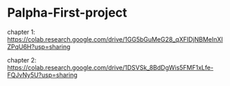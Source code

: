 # Palpha-First-project

chapter 1: https://colab.research.google.com/drive/1GG5bGuMeG28_qXFIDjNBMeInXIZPqU6H?usp=sharing

chapter 2: https://colab.research.google.com/drive/1DSVSk_8BdDgWis5FMF1xLfe-FQJvNy5U?usp=sharing

